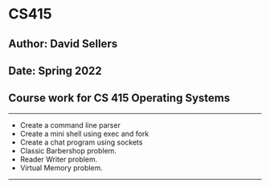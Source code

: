 # CS415
## Author: David Sellers
## Date: Spring 2022
## Course work for CS 415 Operating Systems
---
* Create a command line parser
* Create a mini shell using exec and fork
* Create a chat program using sockets
* Classic Barbershop problem.
* Reader Writer problem.
* Virtual Memory problem.
---
